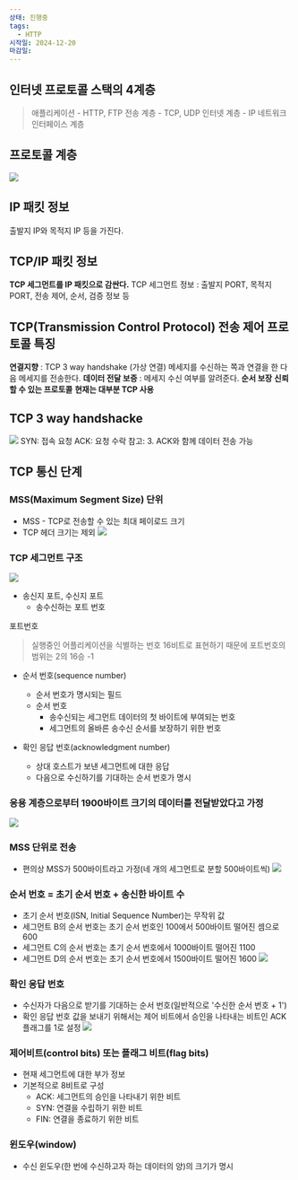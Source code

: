 ```yaml
---
상태: 진행중
tags:
  - HTTP
시작일: 2024-12-20
마감일:
---
```

## 인터넷 프로토콜 스택의 4계층
>애플리케이션 - HTTP, FTP
전송 계층 - TCP, UDP
인터넷 계층 - IP
네트워크 인터페이스 계층

## 프로토콜 계층
![](https://i.imgur.com/zzsSWgB.png)

## IP 패킷 정보
출발지 IP와 목적지 IP 등을 가진다.

## TCP/IP 패킷 정보
**TCP 세그먼트를 IP 패킷으로 감싼다.**
TCP 세그먼트 정보 : 출발지 PORT, 목적지 PORT, 전송 제어, 순서, 검증 정보 등

## TCP(Transmission Control Protocol) 전송 제어 프로토콜 특징
**연결지향** : TCP 3 way handshake (가상 연결) 메세지를 수신하는 쪽과 연결을 한 다음 메세지를 전송한다.
**데이터 전달 보증** : 메세지 수신 여부를 알려준다.
**순서 보장**
**신뢰할 수 있는 프로토콜**
**현재는 대부분 TCP 사용**

## TCP 3 way handshacke
![](https://i.imgur.com/9wGpWYC.png)
SYN: 접속 요청
ACK: 요청 수락
참고: 3. ACK와 함께 데이터 전송 가능

## TCP 통신 단계
### MSS(Maximum Segment Size) 단위
- MSS - TCP로 전송할 수 있는 최대 페이로드 크기
- TCP 헤더 크기는 제외
![](https://i.imgur.com/zDTnDrs.png)

### TCP 세그먼트 구조
![](https://i.imgur.com/Vu9KZOs.png)
- 송신지 포트, 수신지 포트
	- 송수신하는 포트 번호

포트번호
> 실행중인 어플리케이션을 식별하는 번호 16비트로 표현하기 때문에 포트번호의 범위는 2의 16승 -1

- 순서 번호(sequence number)
	- 순서 번호가 명시되는 필드
	- 순서 번호
		- 송수신되는 세그먼트 데이터의 첫 바이트에 부여되는 번호
		- 세그먼트의 올바른 송수신 순서를 보장하기 위한 번호

- 확인 응답 번호(acknowledgment number)
	- 상대 호스트가 보낸 세그먼트에 대한 응답
	- 다음으로 수신하기를 기대하는 순서 번호가 명시



### 응용 계층으로부터 1900바이트 크기의 데이터를 전달받았다고 가정
![](https://i.imgur.com/H8djyxF.png)

### MSS 단위로 전송
- 편의상 MSS가 500바이트라고 가정(네 개의 세그먼트로 분할 500바이트씩)
![](https://i.imgur.com/J5Qwiii.png)

### 순서 번호 = 초기 순서 번호 + 송신한 바이트 수
- 초기 순서 번호(ISN, Initial Sequence Number)는 무작위 값
- 세그먼트 B의 순서 번호는 초기 순서 번호인 100에서 500바이트 떨어진 셈으로 600
- 세그먼트 C의 순서 번호는 초기 순서 번호에서 1000바이트 떨어진 1100
- 세그먼트 D의 순서 번호는 초기 순서 번호에서 1500바이트 떨어진 1600
![](https://i.imgur.com/d0fmidG.png)

### 확인 응답 번호
- 수신자가 다음으로 받기를 기대하는 순서 번호(일반적으로 '수신한 순서 번호 + 1')
- 확인 응답 번호 값을 보내기 위해서는 제어 비트에서 승인을 나타내는 비트인 ACK 플래그를 1로 설정
![](https://i.imgur.com/S0lJhEx.png)

### 제어비트(control bits) 또는 플래그 비트(flag bits)
- 현재 세그먼트에 대한 부가 정보
- 기본적으로 8비트로 구성
	- ACK: 세그먼트의 승인을 나타내기 위한 비트
	- SYN: 연결을 수립하기 위한 비트
	- FIN: 연결을 종료하기 위한 비트

### 윈도우(window)
- 수신 윈도우(한 번에 수신하고자 하는 데이터의 양)의 크기가 명시